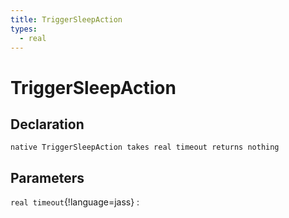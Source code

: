```yaml
---
title: TriggerSleepAction
types:
  - real
---
```


# TriggerSleepAction

## Declaration

```jass
native TriggerSleepAction takes real timeout returns nothing
```

## Parameters
`real timeout`{!language=jass}
: 
